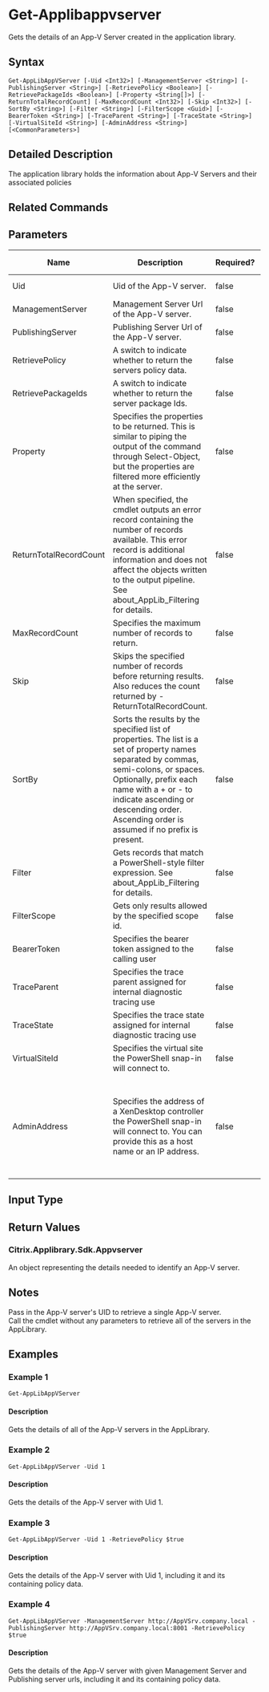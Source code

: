 ﻿
# Get-Applibappvserver
Gets the details of an App-V Server created in the application library.
## Syntax

```
Get-AppLibAppVServer [-Uid <Int32>] [-ManagementServer <String>] [-PublishingServer <String>] [-RetrievePolicy <Boolean>] [-RetrievePackageIds <Boolean>] [-Property <String[]>] [-ReturnTotalRecordCount] [-MaxRecordCount <Int32>] [-Skip <Int32>] [-SortBy <String>] [-Filter <String>] [-FilterScope <Guid>] [-BearerToken <String>] [-TraceParent <String>] [-TraceState <String>] [-VirtualSiteId <String>] [-AdminAddress <String>] [<CommonParameters>]
```

## Detailed Description
The application library holds the information about App-V Servers and their associated policies


## Related Commands

## Parameters
| Name   | Description | Required? | Pipeline Input | Default Value |
| --- | --- | --- | --- | --- |
| Uid | Uid of the App-V server. | false | true (ByValue, ByPropertyName) |  |
| ManagementServer | Management Server Url of the App-V server. | false | true (ByValue, ByPropertyName) |  |
| PublishingServer | Publishing Server Url of the App-V server. | false | true (ByValue, ByPropertyName) |  |
| RetrievePolicy | A switch to indicate whether to return the servers policy data. | false | true (ByValue, ByPropertyName) |  |
| RetrievePackageIds | A switch to indicate whether to return the server package Ids. | false | true (ByValue, ByPropertyName) |  |
| Property | Specifies the properties to be returned. This is similar to piping the output of the command through Select-Object, but the properties are filtered more efficiently at the server. | false | false |  |
| ReturnTotalRecordCount | When specified, the cmdlet outputs an error record containing the number of records available. This error record is additional information and does not affect the objects written to the output pipeline. See about\_AppLib\_Filtering for details. | false | false | False |
| MaxRecordCount | Specifies the maximum number of records to return. | false | false | 250 |
| Skip | Skips the specified number of records before returning results. Also reduces the count returned by -ReturnTotalRecordCount. | false | false | 0 |
| SortBy | Sorts the results by the specified list of properties. The list is a set of property names separated by commas, semi-colons, or spaces. Optionally, prefix each name with a + or - to indicate ascending or descending order. Ascending order is assumed if no prefix is present. | false | false | The default sort order is by name or unique identifier. |
| Filter | Gets records that match a PowerShell-style filter expression. See about\_AppLib\_Filtering for details. | false | false |  |
| FilterScope | Gets only results allowed by the specified scope id. | false | false |  |
| BearerToken | Specifies the bearer token assigned to the calling user | false | false |  |
| TraceParent | Specifies the trace parent assigned for internal diagnostic tracing use | false | false |  |
| TraceState | Specifies the trace state assigned for internal diagnostic tracing use | false | false |  |
| VirtualSiteId | Specifies the virtual site the PowerShell snap-in will connect to. | false | false |  |
| AdminAddress | Specifies the address of a XenDesktop controller the PowerShell snap-in will connect to. You can provide this as a host name or an IP address. | false | false | Localhost. Once a value is provided by any cmdlet, this value becomes the default. |

## Input Type

### 

## Return Values

### Citrix.Applibrary.Sdk.Appvserver
An object representing the details needed to identify an App-V server.
## Notes
Pass in the App-V server's UID to retrieve a single App-V server.  
    Call the cmdlet without any parameters to retrieve all of the servers in the AppLibrary.
## Examples

### Example 1

```
Get-AppLibAppVServer
```

#### Description
Gets the details of all of the App-V servers in the AppLibrary.
### Example 2

```
Get-AppLibAppVServer -Uid 1
```

#### Description
Gets the details of the App-V server with Uid 1.
### Example 3

```
Get-AppLibAppVServer -Uid 1 -RetrievePolicy $true
```

#### Description
Gets the details of the App-V server with Uid 1, including it and its containing policy data.
### Example 4

```
Get-AppLibAppVServer -ManagementServer http://AppVSrv.company.local -PublishingServer http://AppVSrv.company.local:8001 -RetrievePolicy $true
```

#### Description
Gets the details of the App-V server with given Management Server and Publishing server urls, including it and its containing policy data.
